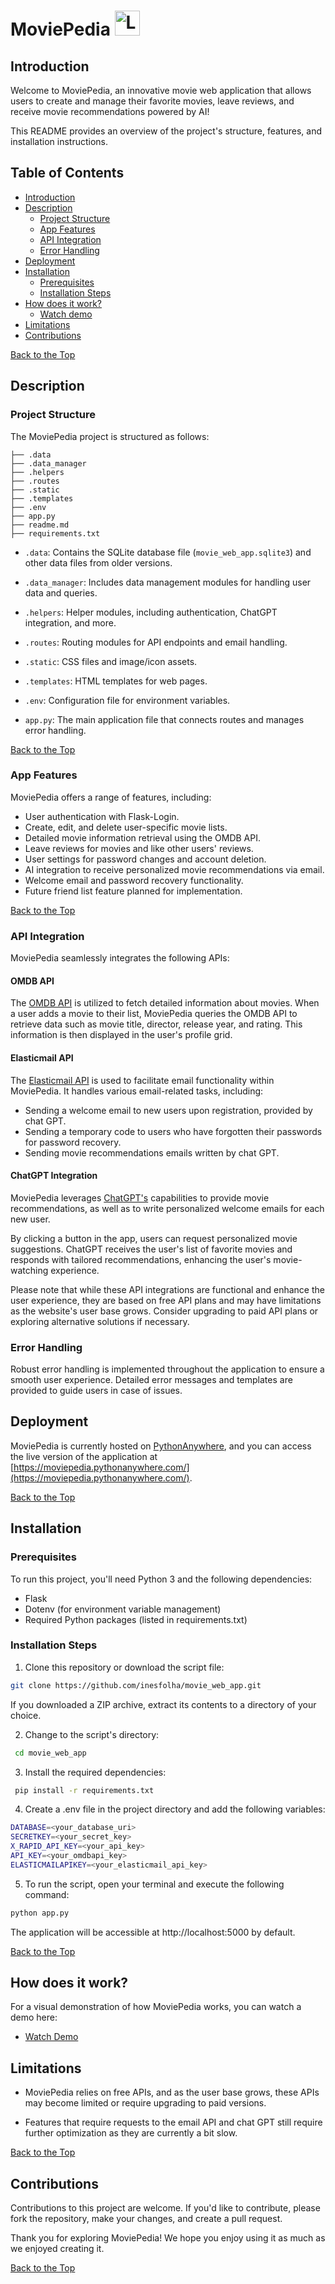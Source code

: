 # MoviePedia  <img src="https://github.com/inesfolha/movie_web_app/blob/main/static/icon.png?raw=true" alt="Logo Title" width="40" />

<p id="top"></p>

## Introduction                                     
Welcome to MoviePedia, an innovative movie web application that allows users to create and manage their favorite movies, leave reviews, and receive movie recommendations powered by AI!

This README provides an overview of the project's structure, features, and installation instructions.


## Table of Contents
- [Introduction](#introduction)
- [Description](#description)
  - [Project Structure](#project-structure)
  - [App Features](#app-features)
  - [API Integration](#api-integration)
  - [Error Handling](#error-handling)
- [Deployment](#deployment)
- [Installation](#installation)
  - [Prerequisites](#prerequisites)
  - [Installation Steps](#installation-steps)
- [How does it work?](#how-does-it-work)
  - [Watch demo](link)
- [Limitations](#limitations)
- [Contributions](#contributions)

[Back to the Top](#top)

## Description

### Project Structure
The MoviePedia project is structured as follows:
```
├── .data
├── .data_manager
├── .helpers
├── .routes
├── .static
├── .templates
├── .env
├── app.py
├── readme.md
├── requirements.txt
```
- `.data`: Contains the SQLite database file (`movie_web_app.sqlite3`) and other data files from older versions.


- `.data_manager`: Includes data management modules for handling user data and queries.


- `.helpers`: Helper modules, including authentication, ChatGPT integration, and more.


- `.routes`: Routing modules for API endpoints and email handling.


- `.static`: CSS files and image/icon assets.


- `.templates`: HTML templates for web pages.


- `.env`: Configuration file for environment variables.


- `app.py`: The main application file that connects routes and manages error handling.


[Back to the Top](#top)
### App Features

MoviePedia offers a range of features, including:
- User authentication with Flask-Login.
- Create, edit, and delete user-specific movie lists.
- Detailed movie information retrieval using the OMDB API.
- Leave reviews for movies and like other users' reviews.
- User settings for password changes and account deletion.
- AI integration to receive personalized movie recommendations via email.
- Welcome email and password recovery functionality.
- Future friend list feature planned for implementation.


[Back to the Top](#top)

### API Integration

MoviePedia seamlessly integrates the following APIs:

#### OMDB API
The [OMDB API](https://www.omdbapi.com/) is utilized to fetch detailed information about movies. When a user adds a movie to their list, MoviePedia queries the OMDB API to retrieve data such as movie title, director, release year, and rating. This information is then displayed in the user's profile grid.

#### Elasticmail API
The [Elasticmail API](https://app.elasticemail.com/api/login) is used to facilitate email functionality within MoviePedia. It handles various email-related tasks, including:
  - Sending a welcome email to new users upon registration, provided by chat GPT.
  - Sending a temporary code to users who have forgotten their passwords for password recovery.
  - Sending movie recommendations emails written by chat GPT.

#### ChatGPT Integration
MoviePedia leverages [ChatGPT's](https://rapidapi.com/truongvuhung102/api/chatgpt-best-price) capabilities to provide movie recommendations, as well as to write personalized welcome emails for each new user.

By clicking a button in the app, users can request personalized movie suggestions. ChatGPT receives the user's list of favorite movies and responds with tailored recommendations, enhancing the user's movie-watching experience.

Please note that while these API integrations are functional and enhance the user experience, they are based on free API plans and may have limitations as the website's user base grows. Consider upgrading to paid API plans or exploring alternative solutions if necessary.


### Error Handling
Robust error handling is implemented throughout the application to ensure a smooth user experience. Detailed error messages and templates are provided to guide users in case of issues.

## Deployment


MoviePedia is currently hosted on [PythonAnywhere](https://www.pythonanywhere.com/), and you can access the live version of the application at [https://moviepedia.pythonanywhere.com/](https://moviepedia.pythonanywhere.com/).

[Back to the Top](#top)
## Installation

### Prerequisites

To run this project, you'll need Python 3 and the following dependencies:

- Flask
- Dotenv (for environment variable management)
- Required Python packages (listed in requirements.txt)


### Installation Steps

1. Clone this repository or download the script file:

```bash
git clone https://github.com/inesfolha/movie_web_app.git
```
If you downloaded a ZIP archive, extract its contents to a directory of your choice.

2. Change to the script's directory:

 ```bash
  cd movie_web_app
```

3. Install the required dependencies:
 ```bash
  pip install -r requirements.txt
```

4. Create a .env file in the project directory and add the following variables:
 ```bash
DATABASE=<your_database_uri>
SECRETKEY=<your_secret_key>
X_RAPID_API_KEY=<your_api_key>
API_KEY=<your_omdbapi_key>
ELASTICMAILAPIKEY=<your_elasticmail_api_key>
```
5. To run the script, open your terminal and execute the following command:
```bash
python app.py
```
The application will be accessible at http://localhost:5000 by default.

[Back to the Top](#top)

## How does it work?
For a visual demonstration of how MoviePedia works, you can watch a demo here:

 * [Watch Demo](link)


## Limitations
- MoviePedia relies on free APIs, and as the user base grows, these APIs may become limited or require upgrading to paid versions.


- Features that require requests to the email API and chat GPT still require further optimization as they are currently a bit slow. 

[Back to the Top](#top)


## Contributions

Contributions to this project are welcome. If you'd like to contribute, please fork the repository, make your changes, and create a pull request.

Thank you for exploring MoviePedia! We hope you enjoy using it as much as we enjoyed creating it.

[Back to the Top](#top)
